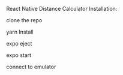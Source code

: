 React Native Distance Calculator
Installation:

clone the repo

yarn Install

expo eject

expo start

connect to emulator
